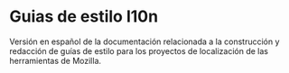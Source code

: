 # Guias de estilo l10n
Versión en español de la documentación relacionada a la construcción y redacción de guías de estilo para los proyectos de localización de las herramientas de Mozilla.

